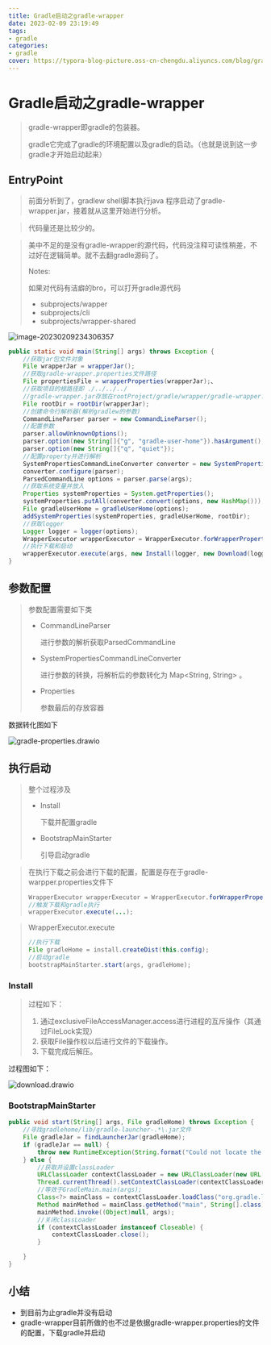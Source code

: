 ```yaml
---
title: Gradle启动之gradle-wrapper
date: 2023-02-09 23:19:49
tags:
- gradle
categories:
- gradle
cover: https://typora-blog-picture.oss-cn-chengdu.aliyuncs.com/blog/gradle-dark-green-primary.png
---
```






# Gradle启动之gradle-wrapper

> gradle-wrapper即gradle的包装器。
>
> gradle它完成了gradle的环境配置以及gradle的启动。（也就是说到这一步gradle才开始启动起来）





## EntryPoint

> 前面分析到了，gradlew shell脚本执行java 程序启动了gradle-wrapper.jar，接着就从这里开始进行分析。

> 代码量还是比较少的。

> 美中不足的是没有gradle-wrapper的源代码，代码没注释可读性稍差，不过好在逻辑简单。就不去翻gradle源码了。
>
> Notes:
>
> 如果对代码有洁癖的bro，可以打开gradle源代码
>
> - subprojects/wapper
> - subprojects/cli
> - subprojects/wrapper-shared

![image-20230209234306357](https://typora-blog-picture.oss-cn-chengdu.aliyuncs.com/blog/image-20230209234306357.png)



```java
public static void main(String[] args) throws Exception {
    //获取jar包文件对象
    File wrapperJar = wrapperJar();
    //获取gradle-wrapper.properties文件路径
    File propertiesFile = wrapperProperties(wrapperJar);、
    //获取项目的根路径即 ./../../../
    //gradle-wrapper.jar存放在rootProject/gradle/wrapper/gradle-wrapper.jar
    File rootDir = rootDir(wrapperJar);
    //创建命令行解析器(解析gradlew的参数)
    CommandLineParser parser = new CommandLineParser();
    //配置参数
    parser.allowUnknownOptions();
    parser.option(new String[]{"g", "gradle-user-home"}).hasArgument();
    parser.option(new String[]{"q", "quiet"});
    //配置property并进行解析
    SystemPropertiesCommandLineConverter converter = new SystemPropertiesCommandLineConverter();
    converter.configure(parser);
    ParsedCommandLine options = parser.parse(args);
    //获取系统变量并放入
    Properties systemProperties = System.getProperties();
    systemProperties.putAll(converter.convert(options, new HashMap()));
    File gradleUserHome = gradleUserHome(options);
    addSystemProperties(systemProperties, gradleUserHome, rootDir);
	//获取logger
    Logger logger = logger(options);
    WrapperExecutor wrapperExecutor = WrapperExecutor.forWrapperPropertiesFile(propertiesFile);
    //执行下载和启动
    wrapperExecutor.execute(args, new Install(logger, new Download(logger, "gradlew", "0"), new PathAssembler(gradleUserHome, rootDir)), new BootstrapMainStarter());
}
```



## 参数配置



> 参数配置需要如下类
>
> - CommandLineParser
>
>   进行参数的解析获取ParsedCommandLine
>
> - SystemPropertiesCommandLineConverter
>
>   进行参数的转换，将解析后的参数转化为 Map<String, String> 。
>
> - Properties
>
>   参数最后的存放容器



数据转化图如下

![gradle-properties.drawio](https://typora-blog-picture.oss-cn-chengdu.aliyuncs.com/blog/gradle-properties.drawio.png)



## 执行启动

> 整个过程涉及
>
> - Install
>
>   下载并配置gradle
>
> - BootstrapMainStarter
>
>   引导启动gradle



> 在执行下载之前会进行下载的配置，配置是存在于gradle-warpper.properties文件下
>
> ```java
> WrapperExecutor wrapperExecutor = WrapperExecutor.forWrapperPropertiesFile(propertiesFile);
> //触发下载和gradle执行
> wrapperExecutor.execute(...);
> ```

> WrapperExecutor.execute
>
> ```java
> //执行下载
> File gradleHome = install.createDist(this.config);
> //启动gradle
> bootstrapMainStarter.start(args, gradleHome);
> ```



### Install

> 过程如下：
>
> 1. 通过exclusiveFileAccessManager.access进行进程的互斥操作（其通过FileLock实现）
> 2. 获取File操作权以后进行文件的下载操作。
> 3. 下载完成后解压。



过程图如下：

![download.drawio](https://typora-blog-picture.oss-cn-chengdu.aliyuncs.com/blog/download.drawio.png)



### BootstrapMainStarter

```java
public void start(String[] args, File gradleHome) throws Exception {
    //寻找gradlehome/lib/gradle-launcher-.*\.jar文件
    File gradleJar = findLauncherJar(gradleHome);
    if (gradleJar == null) {
        throw new RuntimeException(String.format("Could not locate the Gradle launcher JAR in Gradle distribution '%s'.", gradleHome));
    } else {
        //获取并设置classLoader
        URLClassLoader contextClassLoader = new URLClassLoader(new URL[]{gradleJar.toURI().toURL()}, ClassLoader.getSystemClassLoader().getParent());
        Thread.currentThread().setContextClassLoader(contextClassLoader);
        //等效于GradleMain.main(args);
        Class<?> mainClass = contextClassLoader.loadClass("org.gradle.launcher.GradleMain");
        Method mainMethod = mainClass.getMethod("main", String[].class);
        mainMethod.invoke((Object)null, args);
        //关闭classLoader
        if (contextClassLoader instanceof Closeable) {
            contextClassLoader.close();
        }

    }
}


```



## 小结

- 到目前为止gradle并没有启动
- gradle-wrapper目前所做的也不过是依据gradle-wrapper.properties的文件的配置，下载gradle并启动